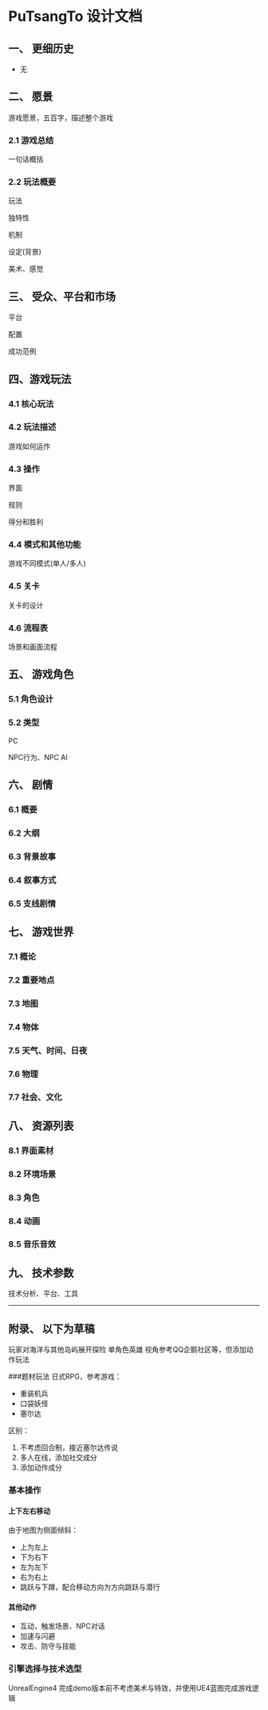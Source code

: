 # PuTsangTo 设计文档
## 一、 更细历史
* 无
## 二、 愿景
游戏愿景，五百字，描述整个游戏
### 2.1 游戏总结
一句话概括
### 2.2 玩法概要
玩法

独特性

机制

设定(背景)

美术、感觉

## 三、 受众、平台和市场
平台

配置

成功范例

## 四、游戏玩法
### 4.1 核心玩法
### 4.2 玩法描述
游戏如何运作
### 4.3 操作
界面

规则

得分和胜利
### 4.4 模式和其他功能
游戏不同模式(单人/多人)
### 4.5 关卡
关卡的设计
### 4.6 流程表
场景和画面流程

## 五、 游戏角色
### 5.1 角色设计
### 5.2 类型
PC

NPC行为、NPC AI
## 六、 剧情
### 6.1 概要
### 6.2 大纲
### 6.3 背景故事
### 6.4 叙事方式
### 6.5 支线剧情

## 七、 游戏世界
### 7.1 概论
### 7.2 重要地点
### 7.3 地图
### 7.4 物体
### 7.5 天气、时间、日夜
### 7.6 物理
### 7.7 社会、文化

## 八、 资源列表
### 8.1 界面素材
### 8.2 环境场景
### 8.3 角色
### 8.4 动画
### 8.5 音乐音效

## 九、 技术参数
技术分析、平台、工具

<hr />

## 附录、 以下为草稿
玩家对海洋与其他岛屿展开探险
单角色英雄
视角参考QQ企鹅社区等，但添加动作玩法

###题材玩法
日式RPG，参考游戏：
* 重装机兵
* 口袋妖怪
* 塞尔达

区别：
1. 不考虑回合制，接近塞尔达传说
2. 多人在线，添加社交成分
3. 添加动作成分

### 基本操作
#### 上下左右移动
由于地图为侧面倾斜：
* 上为左上
* 下为右下
* 左为左下
* 右为右上
* 跳跃与下蹲，配合移动方向为方向跳跃与潜行
#### 其他动作
* 互动，触发场景、NPC对话
* 加速与闪避
* 攻击、防守与技能


### 引擎选择与技术选型
UnrealEngine4
完成demo版本前不考虑美术与特效，并使用UE4蓝图完成游戏逻辑